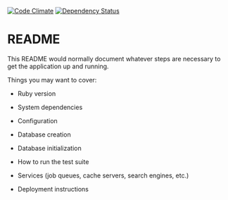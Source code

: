 [![Code Climate](https://codeclimate.com/github/com-cafe/com-cafe.png)](https://codeclimate.com/github/com-cafe/com-cafe)
[![Dependency Status](https://gemnasium.com/com-cafe/com-cafe.png)](https://gemnasium.com/com-cafe/com-cafe)

# README

This README would normally document whatever steps are necessary to get the
application up and running.

Things you may want to cover:

* Ruby version

* System dependencies

* Configuration

* Database creation

* Database initialization

* How to run the test suite

* Services (job queues, cache servers, search engines, etc.)

* Deployment instructions
